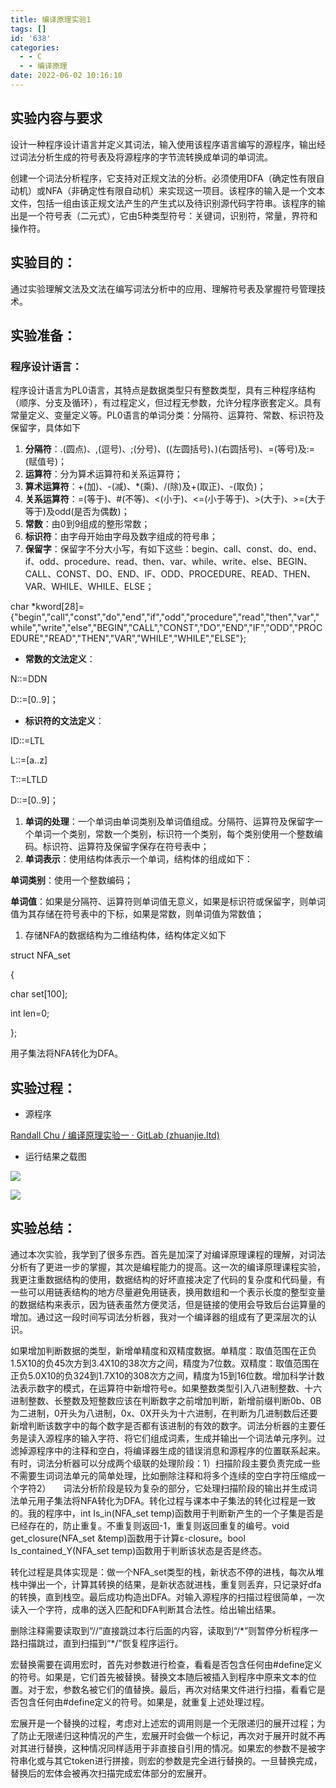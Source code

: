 ```yaml
---
title: 编译原理实验1
tags: []
id: '638'
categories:
  - - C
  - - 编译原理
date: 2022-06-02 10:16:10
---
```


## 实验内容与要求

设计一种程序设计语言并定义其词法，输入使用该程序语言编写的源程序，输出经过词法分析生成的符号表及将源程序的字节流转换成单词的单词流。

创建一个词法分析程序，它支持对正规文法的分析。必须使用DFA（确定性有限自动机）或NFA（非确定性有限自动机）来实现这一项目。该程序的输入是一个文本文件，包括一组由该正规文法产生的产生式以及待识别源代码字符串。该程序的输出是一个符号表（二元式），它由5种类型符号：关键词，识别符，常量，界符和操作符。

## 实验目的：

通过实验理解文法及文法在编写词法分析中的应用、理解符号表及掌握符号管理技术。

## 实验准备：

### 程序设计语言：

程序设计语言为PL0语言，其特点是数据类型只有整数类型，具有三种程序结构（顺序、分支及循环），有过程定义，但过程无参数，允许分程序嵌套定义。具有常量定义、变量定义等。PL0语言的单词分类：分隔符、运算符、常数、标识符及保留字，具体如下

1.  **分隔符**：.(圆点)、,(逗号)、;(分号)、((左圆括号)、)(右圆括号)、=(等号)及:=(赋值号)；
2.  **运算符**：分为算术运算符和关系运算符；
3.  **算术运算符**：+(加)、-(减)、\*(乘)、/(除)及+(取正)、-(取负)；
4.  **关系运算符**：=(等于)、#(不等)、<(小于)、<=(小于等于)、>(大于)、>=(大于等于)及odd(是否为偶数)；
5.  **常数**：由0到9组成的整形常数；
6.  **标识符**：由字母开始由字母及数字组成的符号串；
7.  **保留字**：保留字不分大小写，有如下这些：begin、call、const、do、end、if、odd、procedure、read、then、var、while、write、else、BEGIN、CALL、CONST、DO、END、IF、ODD、PROCEDURE、READ、THEN、VAR、WHILE、WHILE、ELSE；

char \*kword\[28\]={"begin","call","const","do","end","if","odd","procedure","read","then","var","while","write","else","BEGIN","CALL","CONST","DO","END","IF","ODD","PROCEDURE","READ","THEN","VAR","WHILE","WHILE","ELSE"};

*   **常数的文法定义**：

N::=DDN

D::=\[0..9\]；

*   **标识符的文法定义**：

ID::=LTL

L::=\[a..z\]

T::=LTLD

D::=\[0..9\]；

1.  **单词的处理**：一个单词由单词类别及单词值组成。分隔符、运算符及保留字一个单词一个类别，常数一个类别，标识符一个类别，每个类别使用一个整数编码。标识符、运算符及保留字保存在符号表中；
2.  **单词表示**：使用结构体表示一个单词，结构体的组成如下：

**单词类别**：使用一个整数编码；

**单词值**：如果是分隔符、运算符则单词值无意义，如果是标识符或保留字，则单词值为其存储在符号表中的下标，如果是常数，则单词值为常数值；

1.  存储NFA的数据结构为二维结构体，结构体定义如下

struct NFA\_set

{

char set\[100\];

int len=0;

};

用子集法将NFA转化为DFA。

## 实验过程：

*   源程序

[Randall Chu / 编译原理实验一 · GitLab (zhuanjie.ltd)](http://gitlab.zhuanjie.ltd/Randall/byyl1)

*   运行结果之载图

![](http://blog.zhuanjie.ltd/img/uploads/2022/06/image.png)

![](http://blog.zhuanjie.ltd/img/uploads/2022/06/image-1.png)

## 实验总结：

通过本次实验，我学到了很多东西。首先是加深了对编译原理课程的理解，对词法分析有了更进一步的掌握，其次是编程能力的提高。这一次的编译原理课程实验，我更注重数据结构的使用，数据结构的好坏直接决定了代码的复杂度和代码量，有一些可以用链表结构的地方尽量避免用链表，换用数组和一个表示长度的整型变量的数据结构来表示，因为链表虽然方便灵活，但是链接的使用会导致后台运算量的增加。通过这一段时间写词法分析器，我对一个编译器的组成有了更深层次的认识。

如果增加判断数据的类型，新增单精度和双精度数据。单精度：取值范围在正负1.5X10的负45次方到3.4X10的38次方之间，精度为7位数。双精度：取值范围在正负5.0X10的负324到1.7X10的308次方之间，精度为15到16位数。增加科学计数法表示数字的模式，在运算符中新增符号e。如果整数类型引入八进制整数、十六进制整数、长整数及短整数应该在判断数字之前增加判断，新增前缀判断0b、0B为二进制，0开头为八进制，0x、0X开头为十六进制，在判断为几进制数后还要新增判断该数字中的每个数字是否都有该进制的有效的数字。词法分析器的主要任务是读入源程序的输入字符、将它们组成词素，生成并输出一个词法单元序列。过滤掉源程序中的注释和空白，将编译器生成的错误消息和源程序的位置联系起来。有时，词法分析器可以分成两个级联的处理阶段：1）扫描阶段主要负责完成一些不需要生词词法单元的简单处理，比如删除注释和将多个连续的空白字符压缩成一个字符2）     词法分析阶段是较为复杂的部分，它处理扫描阶段的输出并生成词法单元用子集法将NFA转化为DFA。转化过程与课本中子集法的转化过程是一致的。我的程序中，int Is\_in(NFA\_set temp)函数用于判断新产生的一个子集是否是已经存在的，防止重复。不重复则返回-1，重复则返回重复的编号。void get\_closure(NFA\_set &temp)函数用于计算ε-closure。bool Is\_contained\_Y(NFA\_set temp)函数用于判断该状态是否是终态。

转化过程是具体实现是：做一个NFA\_set类型的栈，新状态不停的进栈，每次从堆栈中弹出一个，计算其转换的结果，是新状态就进栈，重复则丢弃，只记录好dfa的转换，直到栈空。最后成功构造出DFA。对输入源程序的扫描过程很简单，一次读入一个字符，成串的送入匹配和DFA判断其合法性。给出输出结果。

删除注释需要读取到“//”直接跳过本行后面的内容，读取到“/\*”则暂停分析程序一路扫描跳过，直到扫描到“\*/”恢复程序运行。

宏替换需要在调用宏时，首先对参数进行检查，看看是否包含任何由#define定义的符号。如果是，它们首先被替换。替换文本随后被插入到程序中原来文本的位置。对于宏，参数名被它们的值替换。最后，再次对结果文件进行扫描，看看它是否包含任何由#define定义的符号。如果是，就重复上述处理过程。

宏展开是一个替换的过程，考虑对上述宏的调用则是一个无限递归的展开过程；为了防止无限递归这种情况的产生，宏展开时会做一个标记，再次对于展开时就不再对其进行替换，这种情况同样适用于非直接自引用的情况。如果宏的参数不是被字符串化或与其它token进行拼接，则宏的参数是完全进行替换的。一旦替换完成，替换后的宏体会被再次扫描完成宏体部分的宏展开。